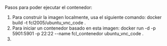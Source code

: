 Pasos para poder ejecutar el contenedor:
1. Para construir la imagen localmente, usa el siguiente comando:
   docker build -t fcl2005/ubuntu_vnc_code .
2. Para iniciar un contenedor basado en esta imagen:
   docker run -d -p 5901:5901 -p 22:22 --name fcl_contenedor ubuntu_vnc_code .
3. 
